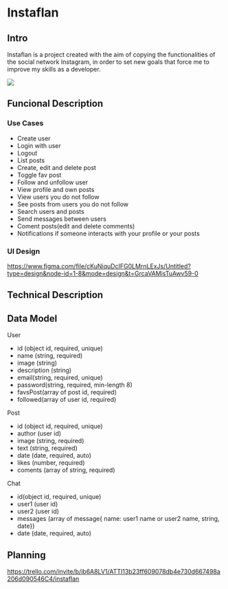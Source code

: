 # Instaflan

## Intro 

Instaflan is a project created with the aim of copying the functionalities of the social network Instagram, in order to set new goals that force me to improve my skills as a developer.

![](https://media3.giphy.com/media/iKPQgXxAJtJSg/giphy.gif?cid=ecf05e47fju38v1cjppwjkvsg4jp6wnr22fbk4b76hfr5aph&ep=v1_gifs_search&rid=giphy.gif&ct=g)

## Funcional Description 

### Use Cases

- Create user
- Login with user
- Logout 
- List posts
- Create, edit and delete post 
- Toggle fav post 
- Follow and unfollow user
- View profile and own posts
- View users you do not follow
- See posts from users you do not follow
- Search users and posts
- Send messages between users
- Coment posts(edit and delete comments)
- Notifications if someone interacts with your profile or your posts

### UI Design

https://www.figma.com/file/cKuNiquDcIFG0LMrnLExJs/Untitled?type=design&node-id=1-8&mode=design&t=GrcaVAMisTuAwv59-0

## Technical Description

## Data Model

User

- id (object id, required, unique)
- name (string, required)
- image (string)
- description (string)
- email(string, required, unique)
- password(string, required, min-length 8)
- favsPost(array of post id, required)
- followed(array of user id, required)

Post 

- id (object id, required, unique)
- author (user id)
- image (string, required)
- text (string, required)
- date (date, required, auto)
- likes (number, required)
- coments (array of string, required)

Chat 

- id(object id, required, unique)
- user1 (user id)
- user2 (user id)
- messages (array of message{
    name: user1 name or user2 name,
    string, date})
- date (date, required, auto)

## Planning

https://trello.com/invite/b/ib6A8LV1/ATTI13b23ff609078db4e730d667498a206d090546C4/instaflan